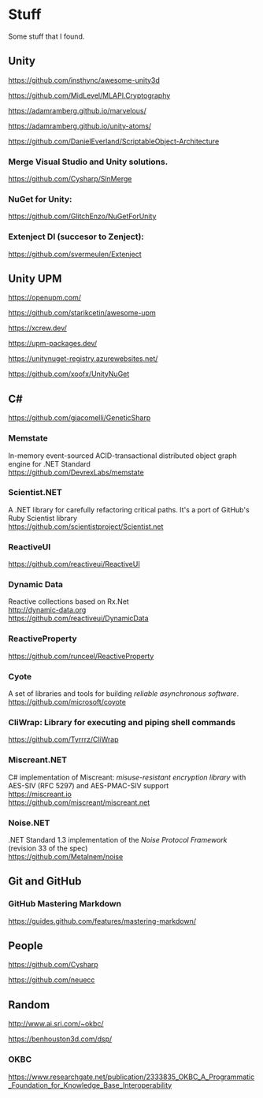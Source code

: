 # Stuff
Some stuff that I found.

## Unity
https://github.com/insthync/awesome-unity3d

https://github.com/MidLevel/MLAPI.Cryptography

https://adamramberg.github.io/marvelous/

https://adamramberg.github.io/unity-atoms/

https://github.com/DanielEverland/ScriptableObject-Architecture

### Merge Visual Studio and Unity solutions.
https://github.com/Cysharp/SlnMerge 

### NuGet for Unity: 
https://github.com/GlitchEnzo/NuGetForUnity

### Extenject DI (succesor to Zenject):  
https://github.com/svermeulen/Extenject

## Unity UPM
https://openupm.com/

https://github.com/starikcetin/awesome-upm

https://xcrew.dev/

https://upm-packages.dev/

https://unitynuget-registry.azurewebsites.net/

https://github.com/xoofx/UnityNuGet

## C#

https://github.com/giacomelli/GeneticSharp

### Memstate
In-memory event-sourced ACID-transactional distributed object graph engine for .NET Standard \
https://github.com/DevrexLabs/memstate

### Scientist.NET
A .NET library for carefully refactoring critical paths. It's a port of GitHub's Ruby Scientist library \
https://github.com/scientistproject/Scientist.net

### ReactiveUI
https://github.com/reactiveui/ReactiveUI

### Dynamic Data
Reactive collections based on Rx.Net \
http://dynamic-data.org \
https://github.com/reactiveui/DynamicData

### ReactiveProperty
https://github.com/runceel/ReactiveProperty

### Cyote
A set of libraries and tools for building *reliable asynchronous software*. \
https://github.com/microsoft/coyote

### CliWrap: Library for executing and piping shell commands
https://github.com/Tyrrrz/CliWrap

### Miscreant.NET
C# implementation of Miscreant: *misuse-resistant encryption library* with AES-SIV (RFC 5297) and AES-PMAC-SIV support \
https://miscreant.io \
https://github.com/miscreant/miscreant.net

### Noise.NET
.NET Standard 1.3 implementation of the *Noise Protocol Framework* (revision 33 of the spec) \
https://github.com/Metalnem/noise

## Git and GitHub

### GitHub Mastering Markdown
https://guides.github.com/features/mastering-markdown/

## People
https://github.com/Cysharp

https://github.com/neuecc

## Random

http://www.ai.sri.com/~okbc/

https://benhouston3d.com/dsp/

### OKBC 
https://www.researchgate.net/publication/2333835_OKBC_A_Programmatic_Foundation_for_Knowledge_Base_Interoperability
